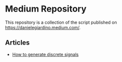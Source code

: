 # Medium Repository

This repository is a collection of the script published on <https://danielegiardino.medium.com/>.

## Articles

- [How to generate discrete signals](How%20to%20generate%20discrete%C2%A0signals/)
